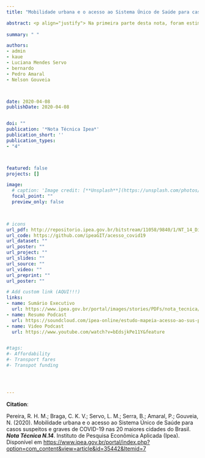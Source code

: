 ```yaml
---
title: "Mobilidade urbana e o acesso ao Sistema Único de Saúde para casos suspeitos e graves de COVID-19 nas 20 maiores cidades do Brasil"

abstract: <p align="justify"> Na primeira parte desta nota, foram estimadas para as 20 maiores cidades do Brasil quantas são e onde moram as pessoas mais vulneráveis (baixa renda e acima de 50 anos de idade) que (a) não conseguiriam acessar a pé em menos de 30 minutos pelo menos um estabelecimento que atende pelo SUS e que poderia fazer triagem e encaminhamento de pacientes suspeitos de COVID-19, e que (b) moram a uma distância maior do que 5 Km de um hospital com capacidade de internar pacientes em estado grave de insuficiência respiratória. Na segunda parte, este estudo traz ainda algumas estimativas do número de leitos de UTI adulto e respiradores por habitante na zona de captação de cada hospital. </p>
  
summary: " "

authors:
- admin
- kaue
- Luciana Mendes Servo
- bernardo
- Pedro Amaral
- Nelson Gouveia



date: 2020-04-08
publishDate: 2020-04-08


doi: ""
publication: '*Nota Técnica Ipea*'
publication_short: ''
publication_types:
- "4"



featured: false
projects: []

image:
  # caption: 'Image credit: [**Unsplash**](https://unsplash.com/photos/jdD8gXaTZsc)'
  focal_point: ""
  preview_only: false


  
# icons
url_pdf: http://repositorio.ipea.gov.br/bitstream/11058/9840/1/NT_14_Dirur_Mobilidade%20urbana%20e%20o%20acesso%20ao%20Sistema%20%c3%9anico%20de%20Sa%c3%bade.pdf
url_code: https://github.com/ipeaGIT/acesso_covid19
url_dataset: ""
url_poster: ""
url_project: ""
url_slides: ""
url_source: ""
url_video: ""
url_preprint: ""
url_poster: ""

# Add custom link (AQUI!!!)
links:
- name: Sumário Executivo
  url: https://www.ipea.gov.br/portal/images/stories/PDFs/nota_tecnica/200409_nota_tecnica_sumex_14.pdf
- name: Resumo Podcast
  url: https://soundcloud.com/ipea-online/estudo-mapeia-acesso-ao-sus-para-pacientes-mais-vulneraveis-ao-novo-coronavirus
- name: Video Podcast
  url: https://www.youtube.com/watch?v=bEdsjkPe11Y&feature


#tags:
#- Affordability
#- Transport fares
#- Transpot funding




---
```


__Citation__:

Pereira, R. H. M.; Braga, C. K. V.; Servo, L. M.; Serra, B.; Amaral, P.; Gouveia, N. (2020). Mobilidade urbana e o acesso ao Sistema Único de Saúde para casos suspeitos e graves de COVID-19 nas 20 maiores cidades do Brasil. ***Nota Técnica N.14***. Instituto de Pesquisa Econômica Aplicada (Ipea). Disponível em https://www.ipea.gov.br/portal/index.php?option=com_content&view=article&id=35442&Itemid=7
